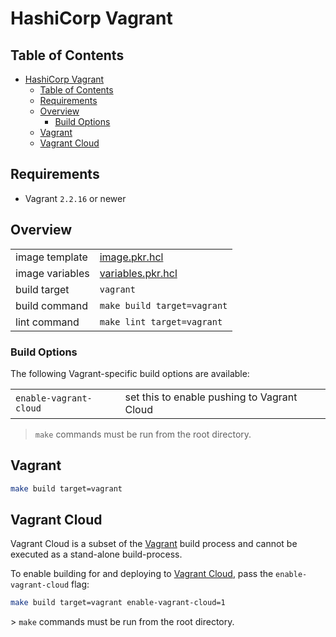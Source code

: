 # HashiCorp Vagrant

## Table of Contents

- [HashiCorp Vagrant](#hashicorp-vagrant)
  - [Table of Contents](#table-of-contents)
  - [Requirements](#requirements)
  - [Overview](#overview)
    - [Build Options](#build-options)
  - [Vagrant](#vagrant)
  - [Vagrant Cloud](#vagrant-cloud)

## Requirements

- Vagrant `2.2.16` or newer

## Overview

|                 |                                        |
|-----------------|----------------------------------------|
| image template  | [image.pkr.hcl](image.pkr.hcl)         |
| image variables | [variables.pkr.hcl](variables.pkr.hcl) |
| build target    | `vagrant`                              |
| build command   | `make build target=vagrant`            |
| lint command    | `make lint target=vagrant`             |

### Build Options

The following Vagrant-specific build options are available:

|                 |                                                    |
|-----------------|----------------------------------------------------|
| `enable-vagrant-cloud` | set this to enable pushing to Vagrant Cloud |

> `make` commands must be run from the root directory.

## Vagrant

```sh
make build target=vagrant
```

## Vagrant Cloud

Vagrant Cloud is a subset of the [Vagrant](#vagrant) build process and cannot be executed as a stand-alone build-process.

To enable building for and deploying to [Vagrant Cloud](https://app.vagrantup.com/), pass the `enable-vagrant-cloud` flag:

```sh
make build target=vagrant enable-vagrant-cloud=1
```

️> `make` commands must be run from the root directory.
